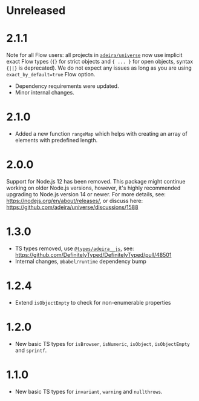 # Unreleased

# 2.1.1

Note for all Flow users: all projects in [`adeira/universe`](https://github.com/adeira/universe) now use implicit exact Flow types (`{}` for strict objects and `{ ... }` for open objects, syntax `{||}` is deprecated). We do not expect any issues as long as you are using `exact_by_default=true` Flow option.

- Dependency requirements were updated.
- Minor internal changes.

# 2.1.0

- Added a new function `rangeMap` which helps with creating an array of elements with predefined length.

# 2.0.0

Support for Node.js 12 has been removed. This package might continue working on older Node.js versions, however, it's highly recommended upgrading to Node.js version 14 or newer. For more details, see: https://nodejs.org/en/about/releases/, or discuss here: https://github.com/adeira/universe/discussions/1588

# 1.3.0

- TS types removed, use [`@types/adeira__js`](https://www.npmjs.com/package/@types/adeira__js), see: https://github.com/DefinitelyTyped/DefinitelyTyped/pull/48501
- Internal changes, `@babel/runtime` dependency bump

# 1.2.4

- Extend `isObjectEmpty` to check for non-enumerable properties

# 1.2.0

- New basic TS types for `isBrowser`, `isNumeric`, `isObject`, `isObjectEmpty` and `sprintf`.

# 1.1.0

- New basic TS types for `invariant`, `warning` and `nullthrows`.
